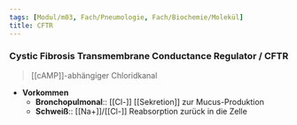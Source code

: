 ```yaml
---
tags: [Modul/m03, Fach/Pneumologie, Fach/Biochemie/Molekül]
title: CFTR
---
```

### Cystic Fibrosis Transmembrane Conductance Regulator / CFTR
> [[cAMP]]-abhängiger Chloridkanal
- **Vorkommen**
	- **Bronchopulmonal**:: [[Cl-]] [[Sekretion]] zur Mucus-Produktion
	- **Schweiß**:: [[Na+]]/[[Cl-]] Reabsorption zurück in die Zelle